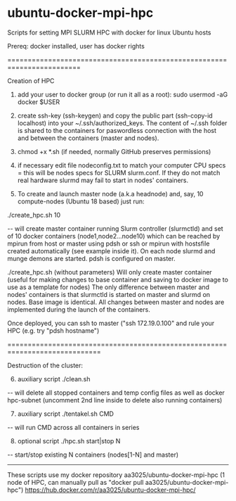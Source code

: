 # ubuntu-docker-mpi-hpc
Scripts for setting MPI SLURM HPC with docker for linux Ubuntu hosts

Prereq: docker installed, user has docker rights

========================================================================

Creation of HPC

1) add your user to docker group (or run it all as a root):  sudo usermod -aG docker $USER

2) create ssh-key (ssh-keygen) and copy the public part (ssh-copy-id localhost)  into your ~/.ssh/authorized_keys. The content of ~/.ssh folder is shared to the containers for paswordless connection with the host and between the containers (master and nodes).

3) chmod +x *.sh (if needed, normally GitHub preserves permissions)

4) if necessary edit file nodeconfig.txt to match your computer CPU specs = this will be nodes specs for SLURM slurm.conf. If they do not match real hardware slurmd may fail to start in nodes' containers.

5) To create and launch master node (a.k.a headnode) and, say, 10 compute-nodes (Ubuntu 18 based) just run:

./create_hpc.sh 10

-- will create master container running Slurm controller (slurmctld) and set of 10 docker containers (node1,node2...node10) which can be reached by mpirun from host or master using pdsh or ssh or mpirun with hostsfile created automatically (see example inside it). On each node slurmd and munge demons are started. pdsh is configured on master.

./create_hpc.sh (without parameters)
Will only create master container (useful for making changes to base container and saving to docker image to use as a template for nodes)
The only difference between master and nodes' containers is that slurmctld is started on master and slurmd on nodes. Base image is identical. All changes between master and nodes are implemented during the launch of the containers.

Once deployed, you can ssh to master ("ssh 172.19.0.100" and rule your HPC (e.g. try "pdsh hostname")

=============================================================================

Destruction of the cluster:

6) auxiliary script ./clean.sh 

-- will delete all stopped containers and temp config files as well as docker hpc-subnet (uncomment 2nd line inside to delete also running containers)

7) auxiliary script
./tentakel.sh CMD

-- will run CMD across all containers in series


8) optional script ./hpc.sh start|stop N  

 -- start/stop existing N containers (nodes[1-N] and master)

--------------------------


These scripts use my docker repository aa3025/ubuntu-docker-mpi-hpc (1 node of HPC, can manually pull as "docker pull aa3025/ubuntu-docker-mpi-hpc")
https://hub.docker.com/r/aa3025/ubuntu-docker-mpi-hpc/
